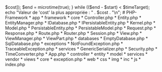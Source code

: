<?php
/**
 * Ce code va tester votre serveur pour déterminer quel serait le meilleur "cost".
 * Vous souhaitez définir le "cost" le plus élevé possible sans trop ralentir votre serveur.
 * 8-10 est une bonne base, mais une valeur plus élevée est aussi un bon choix à partir
 * du moment où votre serveur est suffisament rapide ! Le code suivant espère un temps
 * ≤ à 50 millisecondes, ce qui est une bonne base pour les systèmes gérants les identifications
 * intéractivement.
 */
$timeTarget = 0.05; // 50 millisecondes

$cost = 8;
do {
    $cost++;
    $start = microtime(true);
    password_hash("test", PASSWORD_DEFAULT, ["cost" => $cost]);
    $end = microtime(true);
} while (($end - $start) < $timeTarget);

echo "Valeur de 'cost' la plus appropriée : " . $cost . "\n";

# PHP-Framework

* app
    * framework
        * core
            * Controller.php
            * Entity.php
            * EntityManager.php
            * IDatabase.php
            * IPersistableEntity.php
            * Kernel.php
            * Model.php
            * PersistableEntity.php
            * PersistableModel.php
            * Request.php
            * Response.php
            * Route.php
            * Router.php
            * Session.php
            * View.php
            * ViewManager.php
            * ViewPart.php
        * databases
            * EmptyDatabase.php
            * SqlDatabase.php
        * exceptions
            * NotFoundException.php
            * TraceableException.php
        * services
            * GenericSerializer.php
            * Security.php
            * TimeConverter.php
    * App.php
* controller
* entity
* model
* services
* vendor
* views
    * core
        * exception.php
* web
    * css
    * img
    * inc
    * js
* index.php
